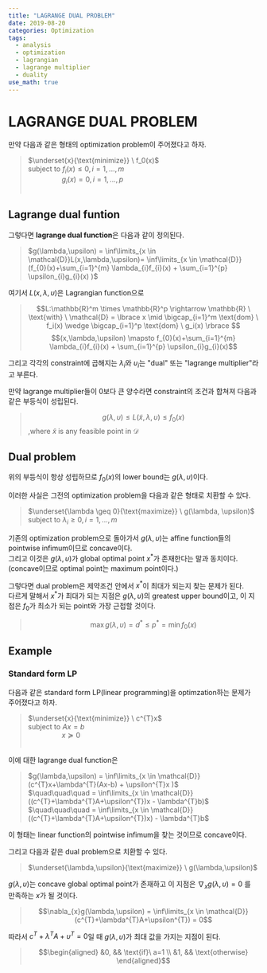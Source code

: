 ```yaml
---
title: "LAGRANGE DUAL PROBLEM"
date: 2019-08-20
categories: Optimization
tags:
  - analysis
  - optimization
  - lagrangian
  - lagrange multiplier
  - duality
use_math: true
---
```


# LAGRANGE DUAL PROBLEM

만약 다음과 같은 형태의 optimization problem이 주어졌다고 하자.
>$\underset{x}{\text{minimize}} \  f_0(x)$<br>
$\text{subject to} \ f_i(x) \leq 0 , i=1,...,m$<br>
$\qquad\qquad\  g_i(x) = 0 , i=1,...,p$<br><br>

## Lagrange dual funtion
그렇다면 **lagrange dual function**은 다음과 같이 정의된다.

>$g(\lambda,\upsilon) = \inf\limits_{x \in \mathcal{D}}L(x,\lambda,\upsilon)= \inf\limits_{x \in \mathcal{D}}(f_{0}(x)+\sum_{i=1}^{m} \lambda_{i}f_{i}(x) + \sum_{i=1}^{p} \upsilon_{i}g_{i}(x) )$

여기서 $L(x,\lambda,\upsilon)$은 Lagrangian function으로<br> 
>$$L:\mathbb{R}^m \times \mathbb{R}^p \rightarrow \mathbb{R} \ \text{with} \ \mathcal{D} = \lbrace x \mid \bigcap_{i=1}^m \text{dom} \ f_i(x) \wedge \bigcap_{i=1}^p \text{dom} \ g_i(x) \rbrace $$
$$(x,\lambda,\upsilon) \mapsto f_{0}(x)+\sum_{i=1}^{m} \lambda_{i}f_{i}(x) + \sum_{i=1}^{p} \upsilon_{i}g_{i}(x)$$

그리고 각각의 constraint에 곱해지는 $\lambda_{i}$와 $\upsilon_{i}$는 "dual" 또는 "lagrange multiplier"라고 부른다.

만약 lagrange multiplier들이 0보다 큰 양수라면 constraint의 조건과 합쳐져 다음과 같은 부등식이 성립된다.

>$$g(\lambda, \upsilon) \leq L(\widetilde{x},\lambda,\upsilon) \leq f_{0}(x)$$
,where $\widetilde{x}$ is any feasible point in $\mathcal{D}$

## Dual problem
위의 부등식이 항상 성립하므로 $f_{0}(x)$의 lower bound는 $g(\lambda, \upsilon)$이다.<br>

이러한 사실은 그전의 optimization problem을 다음과 같은 형태로 치환할 수 있다.<br>

>$\underset{\lambda \geq 0}{\text{maximize}} \  g(\lambda, \upsilon)$<br>
$\text{subject to} \ \lambda_{i} \geq 0 , i=1,...,m$<br>

기존의 optimization problem으로 돌아가서
$g(\lambda, \upsilon)$는 affine function들의 pointwise infimum이므로 concave이다.<br>
그리고 이것은 $g(\lambda, \upsilon)$가 global optimal point $x^{\ast}$가 존재한다는 말과 동치이다.(concave이므로 optimal point는 maximum point이다.)

그렇다면 dual problem은 제약조건 안에서 $x^{\ast}$이 최대가 되는지 찾는 문제가 된다.<br>
다르게 말해서 $x^{\ast}$가 최대가 되는 지점은 $g(\lambda, \upsilon)$의 greatest upper bound이고, 이 지점은 $f_{0}$가 최소가 되는 point와 가장 근접할 것이다.

> $$\max g(\lambda, \upsilon) = d^{\ast} \leq p^{\ast} = \min f_{0}(x)$$

## Example

### Standard form LP

다음과 같은 standard form LP(linear programming)을 optimzation하는 문제가 주어졌다고 하자.
>$\underset{x}{\text{minimize}} \  c^{T}x$<br>
$\text{subject to} \ Ax = b$<br>
$\qquad\qquad\  x \succeq 0$<br><br>

이에 대한 lagrange dual function은

>$g(\lambda,\upsilon) = \inf\limits_{x \in \mathcal{D}}(c^{T}x+\lambda^{T}(Ax-b) + \upsilon^{T}x )$<br>
$\quad\quad\quad = \inf\limits_{x \in \mathcal{D}}((c^{T}+\lambda^{T}A+\upsilon^{T})x - \lambda^{T}b)$<br>
$\quad\quad\quad = \inf\limits_{x \in \mathcal{D}}((c^{T}+\lambda^{T}A+\upsilon^{T})x) - \lambda^{T}b$

이 형태는 linear function의 pointwise infimum을 찾는 것이므로 concave이다.

그리고 다음과 같은 dual problem으로 치환할 수 있다.
>$\underset{\lambda,\upsilon}{\text{maximize}} \  g(\lambda,\upsilon)$<br>

$g(\lambda, \upsilon)$는 concave global optimal point가 존재하고 이 지점은 $\nabla_{x}g(\lambda,\upsilon) = 0$ 를 만족하는 $x$가 될 것이다.<br>

> $$\nabla_{x}g(\lambda,\upsilon) = \inf\limits_{x \in \mathcal{D}}(c^{T}+\lambda^{T}A+\upsilon^{T}) = 0$$

따라서 $c^{T}+\lambda^{T}A+\upsilon^{T} = 0$일 때 $g(\lambda,\upsilon)$가 최대 값을 가지는 지점이 된다.

>$$\begin{aligned}
    &0, && \text{if}\ a=1 \\
    &1, && \text{otherwise}
  \end{aligned}$$
